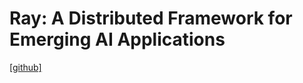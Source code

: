 # Ray: A Distributed Framework for Emerging AI Applications

[[github]](https://github.com/ray-project/ray)
